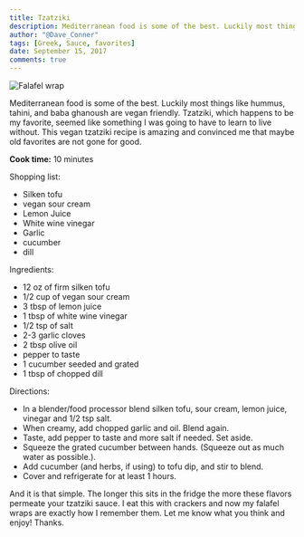 ```yaml
---
title: Tzatziki
description: Mediterranean food is some of the best. Luckily most things like hummus, tahini, and baba ghanoush are vegan friendly. Tzatziki, which happens to be my favorite, seemed like something I was going to have to learn to live without. This vegan tzatziki recipe is amazing and convinced me that maybe old favorites are not gone for good.
author: "@Dave_Conner"
tags: [Greek, Sauce, favorites]
date: September 15, 2017
comments: true
---
```


![Falafel wrap](/static/img/falafel.jpg)

Mediterranean food is some of the best. Luckily most things like hummus, tahini, and baba ghanoush are vegan friendly. Tzatziki, which happens to be my favorite, seemed like something I was going to have to learn to live without. This vegan tzatziki recipe is amazing and convinced me that maybe old favorites are not gone for good.

**Cook time:** 10 minutes

Shopping list:
- Silken tofu
- vegan sour cream
- Lemon Juice
- White wine vinegar
- Garlic
- cucumber
- dill

Ingredients:
- 12 oz of firm silken tofu
- 1/2 cup of vegan sour cream
- 3 tbsp of lemon juice
- 1 tbsp of white wine vinegar
- 1/2 tsp of salt
- 2-3 garlic cloves
- 2 tbsp olive oil
- pepper to taste
- 1 cucumber seeded and grated
- 1 tbsp of chopped dill

Directions:
- In a blender/food processor blend silken tofu, sour cream, lemon juice, vinegar and 1/2 tsp salt.
- When creamy, add chopped garlic and oil. Blend again.
- Taste, add pepper to taste and more salt if needed. Set aside.
- Squeeze the grated cucumber between hands. (Squeeze out as much water as possible.).
- Add cucumber (and herbs, if using) to tofu dip, and stir to blend.
- Cover and refrigerate for at least 1 hours.

And it is that simple. The longer this sits in the fridge the more these flavors permeate your tzatziki sauce. I eat this with crackers and now my falafel wraps are exactly how I remember them. Let me know what you think and enjoy! Thanks.
